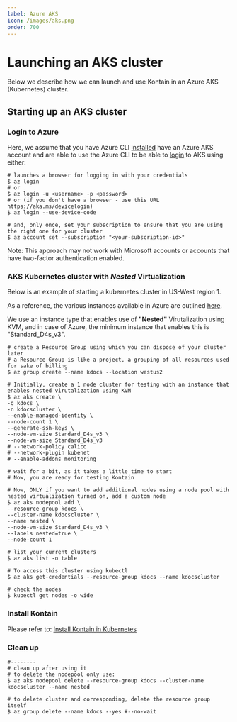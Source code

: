 ```yaml
---
label: Azure AKS
icon: /images/aks.png
order: 700
---
```


# Launching an AKS cluster
Below we describe how we can launch and use Kontain in an Azure AKS (Kubernetes) cluster.

## Starting up an AKS cluster

### Login to Azure
Here, we assume that you have Azure CLI [installed](https://docs.microsoft.com/en-us/cli/azure/install-azure-cli) have an Azure AKS account and are able to use the Azure CLI to be able to [login](https://docs.microsoft.com/en-us/cli/azure/authenticate-azure-cli) to AKS using either:

```shell
# launches a browser for logging in with your credentials
$ az login
# or
$ az login -u <username> -p <password>
# or (if you don't have a browser - use this URL https://aka.ms/devicelogin)
$ az login --use-device-code

# and, only once, set your subscription to ensure that you are using the right one for your cluster
$ az account set --subscription "<your-subscription-id>"

```
Note: This approach may not work with Microsoft accounts or accounts that have two-factor authentication enabled.

### AKS Kubernetes cluster with ***Nested*** Virtualization
Below is an example of starting a kubernetes cluster in US-West region 1.

As a reference, the various instances available in Azure are outlined [here](https://docs.microsoft.com/en-us/azure/virtual-machines/dv3-dsv3-series).

We use an instance type that enables use of **"Nested"** Virutalization using KVM, and in case of Azure, the minimum instance that enables this is "Standard_D4s_v3".


```
# create a Resource Group using which you can dispose of your cluster later
# a Resource Group is like a project, a grouping of all resources used for sake of billing
$ az group create --name kdocs --location westus2

# Initially, create a 1 node cluster for testing with an instance that enables nested virutalization using KVM
$ az aks create \
-g kdocs \
-n kdocscluster \
--enable-managed-identity \
--node-count 1 \
--generate-ssh-keys \
--node-vm-size Standard_D4s_v3 \
--node-vm-size Standard_D4s_v3
# --network-policy calico
# --network-plugin kubenet
# --enable-addons monitoring

# wait for a bit, as it takes a little time to start
# Now, you are ready for testing Kontain

# Now, ONLY if you want to add additional nodes using a node pool with nested virtualization turned on, add a custom node
$ az aks nodepool add \
--resource-group kdocs \
--cluster-name kdocscluster \
--name nested \
--node-vm-size Standard_D4s_v3 \
--labels nested=true \
--node-count 1

# list your current clusters
$ az aks list -o table

# To access this cluster using kubectl
$ az aks get-credentials --resource-group kdocs --name kdocscluster

# check the nodes
$ kubectl get nodes -o wide
```

### Install Kontain
Please refer to: [Install Kontain in Kubernetes](/getting_started/kubenetes.md)
### Clean up
```
#--------
# clean up after using it
# to delete the nodepool only use:
$ az aks nodepool delete --resource-group kdocs --cluster-name kdocscluster --name nested

# to delete cluster and corresponding, delete the resource group itself
$ az group delete --name kdocs --yes #--no-wait
```
